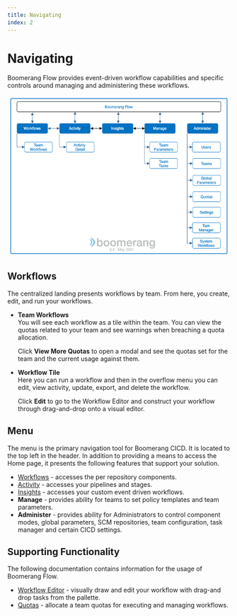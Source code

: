 ```yaml
---
title: Navigating
index: 2
---
```


# Navigating

Boomerang Flow provides event-driven workflow capabilities and specific controls around managing and administering these workflows.

![Boomerang Flow Navigation](./assets/img/boomerang-flow-navigation.png)

## Workflows

The centralized landing presents workflows by team. From here, you create, edit, and run your workflows.

- **Team Workflows**  
  You will see each workflow as a tile within the team. You can view the quotas related to your team and see warnings when breaching a quota allocation.

  Click **View More Quotas** to open a modal and see the quotas set for the team and the current usage against them.

- **Workflow Tile**  
  Here you can run a workflow and then in the overflow menu you can edit, view activity, update, export, and delete the workflow.

  Click **Edit** to go to the Workflow Editor and construct your workflow through drag-and-drop onto a visual editor.

## Menu

The menu is the primary navigation tool for Boomerang CICD. It is located to the top left in the header. In addition to providing a means to access the Home page, it presents the following features that support your solution.

- [Workflows](/boomerang-flow/getting-to-know/workflows) - accesses the per repository components.
- [Activity](/boomerang-flow/getting-to-know/activity) - accesses your pipelines and stages.
- [Insights](/boomerang-flow/getting-to-know/insights) - accesses your custom event driven workflows.
- **Manage** - provides ability for teams to set policy templates and team parameters.
- **Administer** - provides ability for Administrators to control component modes, global parameters, SCM repositories, team configuration, task manager and certain CICD settings.

## Supporting Functionality

The following documentation contains information for the usage of Boomerang Flow.

- [Workflow Editor](/boomerang-flow/getting-to-know/editor) - visually draw and edit your workflow with drag-and drop tasks from the pallette.
- [Quotas](/boomerang-flow/getting-to-know/quotas) - allocate a team quotas for executing and managing workflows.
